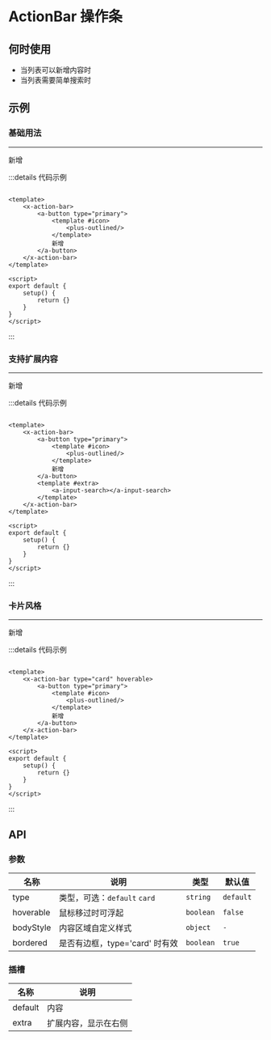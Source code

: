 # ActionBar 操作条

## 何时使用

- 当列表可以新增内容时
- 当列表需要简单搜索时

## 示例

### 基础用法
---
<x-action-bar>
    <a-button type="primary">
        <template #icon>
            <plus-outlined />
        </template>
        新增
    </a-button>
</x-action-bar>

:::details 代码示例

```vue

<template>
    <x-action-bar>
        <a-button type="primary">
            <template #icon>
                <plus-outlined/>
            </template>
            新增
        </a-button>
    </x-action-bar>
</template>

<script>
export default {
    setup() {
        return {}
    }
}
</script>
```

:::

### 支持扩展内容
---
<x-action-bar>
    <a-button type="primary">
        <template #icon>
            <plus-outlined/>
        </template>
        新增
    </a-button>
    <template #extra>
        <a-input-search></a-input-search>
    </template>
</x-action-bar>

:::details 代码示例

```vue

<template>
    <x-action-bar>
        <a-button type="primary">
            <template #icon>
                <plus-outlined/>
            </template>
            新增
        </a-button>
        <template #extra>
            <a-input-search></a-input-search>
        </template>
    </x-action-bar>
</template>

<script>
export default {
    setup() {
        return {}
    }
}
</script>
```

:::


### 卡片风格
---
<x-action-bar type="card" hoverable>
    <a-button type="primary">
        <template #icon>
            <plus-outlined/>
        </template>
        新增
    </a-button>
</x-action-bar>

:::details 代码示例

```vue

<template>
    <x-action-bar type="card" hoverable>
        <a-button type="primary">
            <template #icon>
                <plus-outlined/>
            </template>
            新增
        </a-button>
    </x-action-bar>
</template>

<script>
export default {
    setup() {
        return {}
    }
}
</script>
```

:::

## API

### 参数

| 名称        | 说明                     | 类型        | 默认值       |
|-----------|------------------------|-----------|-----------|
| type      | 类型，可选：`default` `card` | `string`  | `default` |
| hoverable | 鼠标移过时可浮起               | `boolean` | `false`   |
| bodyStyle | 内容区域自定义样式              | `object`  | `-`       |
| bordered  | 是否有边框，type='card' 时有效  | `boolean` | `true`    |

### 插槽

| 名称      | 说明         |
|---------|------------|
| default | 内容         |
| extra   | 扩展内容，显示在右侧 |

<script setup>
    import { PlusOutlined } from '@ant-design/icons-vue';
</script>